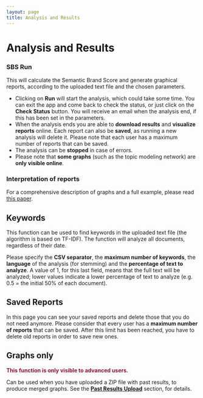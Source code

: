 ```yaml
---
layout: page
title: Analysis and Results
---
```


# Analysis and Results
### SBS Run

This will calculate the Semantic Brand Score and generate graphical reports, according to the uploaded text file and the chosen parameters.

- Clicking on **Run** will start the analysis, which could take some time. You can exit the app and come back to check the status, or just click on the **Check Status** button. You will receive an email when the analysis end, if this has been set in the parameters.
- When the analysis ends you are able to **download results** and **visualize reports** online. Each report can also be **saved**, as running a new analysis will delete it. Please note that each user has a maximum number of reports that can be saved.
- The analysis can be **stopped** in case of errors.
- Please note that **some graphs** (such as the topic modeling network) are **only visible online**.

### Interpretation of reports
For a comprehensive description of graphs and a full example, please read <a href="https://arxiv.org/ftp/arxiv/papers/2001/2001.11479.pdf" target="_blank">this paper</a>.

## Keywords

This function can be used to find keywords in the uploaded text file (the algorithm is based on TF-IDF). The function will analyze all documents, regardless of their date.

Please specify the **CSV separator**, the **maximum number of keywords**, the **language** of the analysis (for stemming) and the **percentage of text to analyze**. A value of 1, for this last field, means that the full text will be analyzed; lower values indicate a lower percentage of text to analyze (e.g. 0.5 = the initial 50% of each document).

## Saved Reports

In this page you can see your saved reports and delete those that you do not need anymore. Please consider that every user has a **maximum number of reports** that can be saved. After this limit has been reached, you have to delete old reports in order to save new ones.

## Graphs only
<span style="color:#900C3F">**This function is only visible to advanced users.**</span>

Can be used when you have uploaded a ZIP file with past results, to produce merged graphs. See the [**Past Results Upload**](upload.md#past-results-upload) section, for details.
